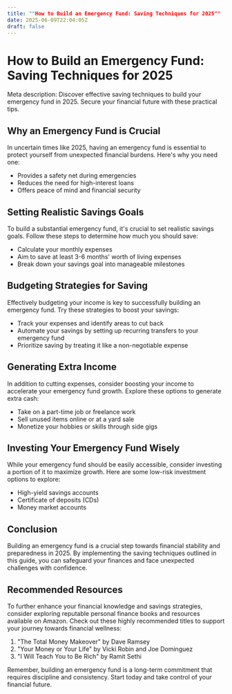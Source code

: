 ```yaml
---
title: ""How to Build an Emergency Fund: Saving Techniques for 2025""
date: 2025-06-09T22:04:05Z
draft: false
---
```


# How to Build an Emergency Fund: Saving Techniques for 2025

Meta description: Discover effective saving techniques to build your emergency fund in 2025. Secure your financial future with these practical tips.

## Why an Emergency Fund is Crucial

In uncertain times like 2025, having an emergency fund is essential to protect yourself from unexpected financial burdens. Here's why you need one:

- Provides a safety net during emergencies
- Reduces the need for high-interest loans
- Offers peace of mind and financial security

## Setting Realistic Savings Goals

To build a substantial emergency fund, it's crucial to set realistic savings goals. Follow these steps to determine how much you should save:

- Calculate your monthly expenses
- Aim to save at least 3-6 months' worth of living expenses
- Break down your savings goal into manageable milestones

## Budgeting Strategies for Saving

Effectively budgeting your income is key to successfully building an emergency fund. Try these strategies to boost your savings:

- Track your expenses and identify areas to cut back
- Automate your savings by setting up recurring transfers to your emergency fund
- Prioritize saving by treating it like a non-negotiable expense

## Generating Extra Income

In addition to cutting expenses, consider boosting your income to accelerate your emergency fund growth. Explore these options to generate extra cash:

- Take on a part-time job or freelance work
- Sell unused items online or at a yard sale
- Monetize your hobbies or skills through side gigs

## Investing Your Emergency Fund Wisely

While your emergency fund should be easily accessible, consider investing a portion of it to maximize growth. Here are some low-risk investment options to explore:

- High-yield savings accounts
- Certificate of deposits (CDs)
- Money market accounts

## Conclusion

Building an emergency fund is a crucial step towards financial stability and preparedness in 2025. By implementing the saving techniques outlined in this guide, you can safeguard your finances and face unexpected challenges with confidence.

## Recommended Resources

To further enhance your financial knowledge and savings strategies, consider exploring reputable personal finance books and resources available on Amazon. Check out these highly recommended titles to support your journey towards financial wellness:

1. "The Total Money Makeover" by Dave Ramsey
2. "Your Money or Your Life" by Vicki Robin and Joe Dominguez
3. "I Will Teach You to Be Rich" by Ramit Sethi

Remember, building an emergency fund is a long-term commitment that requires discipline and consistency. Start today and take control of your financial future.